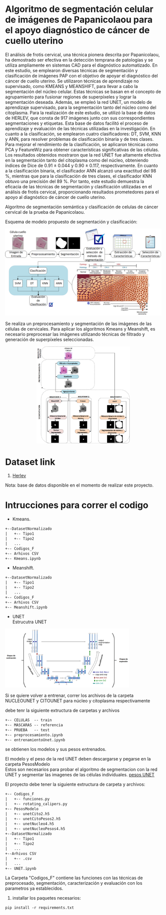 # Algoritmo de segmentación celular de imágenes de Papanicolaou para el apoyo diagnóstico de cáncer de cuello uterino

El análisis de frotis cervical, una técnica pionera descrita por Papanicolaou, ha
demostrado ser efectiva en la detección temprana de patologías y se utiliza
ampliamente en sistemas CAD para el diagnóstico automatizado. En este estudio, se
emplearon diversas técnicas de segmentación y clasificación de imágenes PAP con el
objetivo de apoyar el diagnóstico del cáncer de cuello uterino. Se utilizaron técnicas de
aprendizaje no supervisado, como KMEANS y MEANSHIFT, para llevar a cabo la
segmentación del núcleo celular. Estas técnicas se basan en el concepto de
agrupamiento para fusionar regiones de superpíxeles y lograr la segmentación deseada.
Además, se empleó la red UNET, un modelo de aprendizaje supervisado, para la
segmentación tanto del núcleo como del citoplasma. Para la realización de este
estudio, se utilizó la base de datos de HERLEV, que consta de 917 imágenes junto con
sus correspondientes segmentaciones y etiquetas. Esta base de datos facilitó el proceso
de aprendizaje y evaluación de las técnicas utilizadas en la investigación. En cuanto a
la clasificación, se emplearon cuatro clasificadores: DT, SVM, KNN y ANN, para
resolver problemas de clasificación binaria y de tres clases. Para mejorar el
rendimiento de la clasificación, se aplicaron técnicas como PCA y FeatureWiz para
obtener características significativas de las células. Los resultados obtenidos mostraron
que la red UNET fue altamente efectiva en la segmentación tanto del citoplasma como
del núcleo, obteniendo índices de Dice de 0.91 ± 0.044 y 0.90 ± 0.117,
respectivamente. En cuanto a la clasificación binaria, el clasificador ANN alcanzó una
exactitud del 98 %, mientras que para la clasificación de tres clases, el clasificador
KNN obtuvo una precisión del 89 %. Por tanto, este estudio demuestra la eficacia de
las técnicas de segmentación y clasificación utilizadas en el análisis de frotis cervical,
proporcionando resultados prometedores para el apoyo al diagnóstico de cáncer de
cuello uterino.

Algoritmo de segmentación semántica y clasificación de celulas de cáncer cervical de la prueba de Papanicolaou.

Esquema de modelo propuesto de segmentación y clasificación:

<p align="center">
  <img src="./pipe/pipeA.png" width="600" >
</p>

Se realiza un preprocesamiento y segmentación de las imágenes de las células de cervicales. Para aplicar los algoritmos Kmeans y Meanshift, es necesario preprocesar las imágenes utilizando técnicas de filtrado y generación de superpíxeles seleccionadas. 

<p align="center">
  <img src="./pipe/pipeB.png" width="300" >
</p>



# Dataset link
1. [Herlev](http://mde-lab.aegean.gr/index.php/downloads)

Nota: base de datos disponible en el momento de realizar este proyecto.

# Intrucciones para correr el codigo

- Kmeans.
```
+--DatasetNormalizado
|   +-- Tipo1
|   +-- Tipo2
|   ...
+-- Codigos_F
+-- Arhivos CSV
+-- Kmeans.ipynb

```
- Meanshift.
```
+--DatasetNormalizado
|   +-- Tipo1
|   +-- Tipo2
|   ...
+-- Codigos_F
+-- Arhivos CSV
+-- Meanshift.ipynb

```

- UNET <br>
Estrucutra UNET

<p align="left">
  <img src="./pipe/modeloU-net.png" width="400" title="Overall Pipeline">
</p>

Si se quiere volver a entrenar, correr los archivos de la carpeta NUCLEOUNET y CITOUNET para núcleo y citoplasma respectivamente

debe tenr la siguiente extructura de carpetas y archivos 

```
+-- CELULAS  -- train
+-- MASCARAS -- referencia
+-- PRUEBA   -- test
+-- preprocesamiento.ipynb
+-- entrenamientoUnet.ipynb
```

se obtienen los modelos y sus pesos entrenados.  

El modelo y el peso de la red UNET deben descargarse y pegarse en la carpeta PesosModelo <br>
Estos son necesarios para probar el algoritmo de segmentacion con la red UNET y segmentar las imagenes de las células individuales.
[pesos UNET](https://unicaucaeduco-my.sharepoint.com/:f:/g/personal/yeinerimbachi_unicauca_edu_co/Eu-QzwGsQLFAjr8YeqswUM8BsQJPxarAX6DfmvhCaT5_XA?e=gfJJYj) 

El proyecto debe tener la siguiente extructura de carpeta y archivos:


```
+-- Codigos_F
|   +-- funciones.py
|   +-- rotating_calipers.py
+-- PesosModelo
|   +-- unetCito2.h5
|   +-- unetCitoPesos2.h5
|   +-- unetNucleo4.h5
|   +-- unetNucleoPesos4.h5
+--DatasetNormalizado
|   +-- Tipo1
|   +-- Tipo2
|   ...
+--Arhivos CSV
|   +-- .csv
|   ...
+-- UNET.ipynb

```
La Carpeta "Codigos_F" contiene las funciones con las técnicas de preprocesado, segmentación, caracterización y evaluación con los parametros ya establecidos.

1. installar los paquetes necesarios:
```
pip install -r requirements.txt
```
